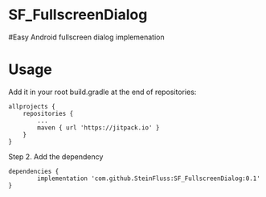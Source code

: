 # SF_FullscreenDialog
#Easy Android fullscreen dialog implemenation

# Usage

Add it in your root build.gradle at the end of repositories:

	allprojects {
		repositories {
			...
			maven { url 'https://jitpack.io' }
		}
	}

Step 2. Add the dependency

	dependencies {
	        implementation 'com.github.SteinFluss:SF_FullscreenDialog:0.1'
	}
